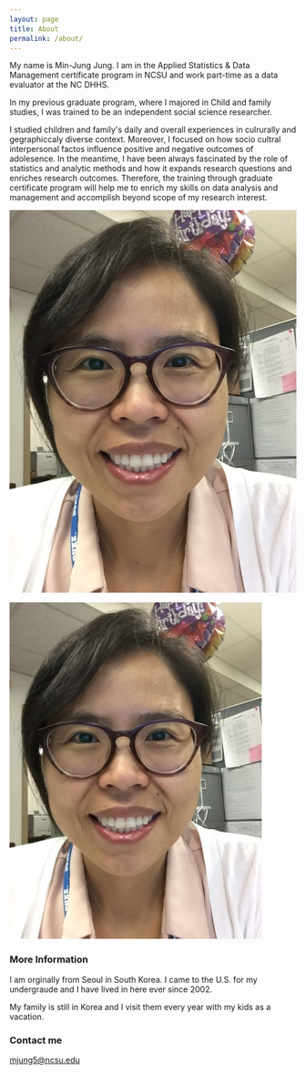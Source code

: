 ```yaml
---
layout: page
title: About
permalink: /about/
---
```


My name is Min-Jung Jung. I am in the Applied Statistics & Data Management certificate program in NCSU and work part-time as a data evaluator at the NC DHHS. 

In my previous graduate program, where I majored in Child and family studies, I was trained to be an independent social science researcher. 

I studied children and family's daily and overall experiences in culrurally and gegraphiccaly diverse context. Moreover, I focused on how socio cultral interpersonal factos influence positive and negative outcomes of adolesence. In the meantime, I have been always fascinated by the role of statistics and analytic methods and how it expands research questions and enriches research outcomes. Therefore, the training through graduate certificate program will help me to enrich my skills on data analysis and management and accomplish beyond scope of my research interest.  

![Min](https://raw.githubusercontent.com/mjung5/mjung5.github.io/master/images/Minjung.JPG)

![MinJung](https://raw.githubusercontent.com/mjung5/mjung5.github.io/master/images/Mjung.JPG)

### More Information

I am orginally from Seoul in South Korea. I came to the U.S. for my undergraude and I have lived in here ever since 2002. 

My family is still in Korea and I visit them every year with my kids as a vacation.


### Contact me

[mjung5@ncsu.edu](mailto:mjung5@ncsu.edu)
